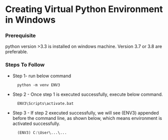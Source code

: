 # Creating Virtual Python Environment in Windows

### Prerequisite

python version >3.3 is installed on windows machine. Version 3.7 or 3.8 are preferable. 

### Steps To Follow

* Step 1- run below command 

        python -m venv ENV3

* Step 2 - Once step 1 is executed successfully, execute below command.

        ENV3\Scripts\activate.bat
        
* Step 3 - If step 2 executed successfully, we will see (ENV3) appended before the command line, as shown below,  which means environment is activated successfully.

        (ENV3) C:\User\...\...